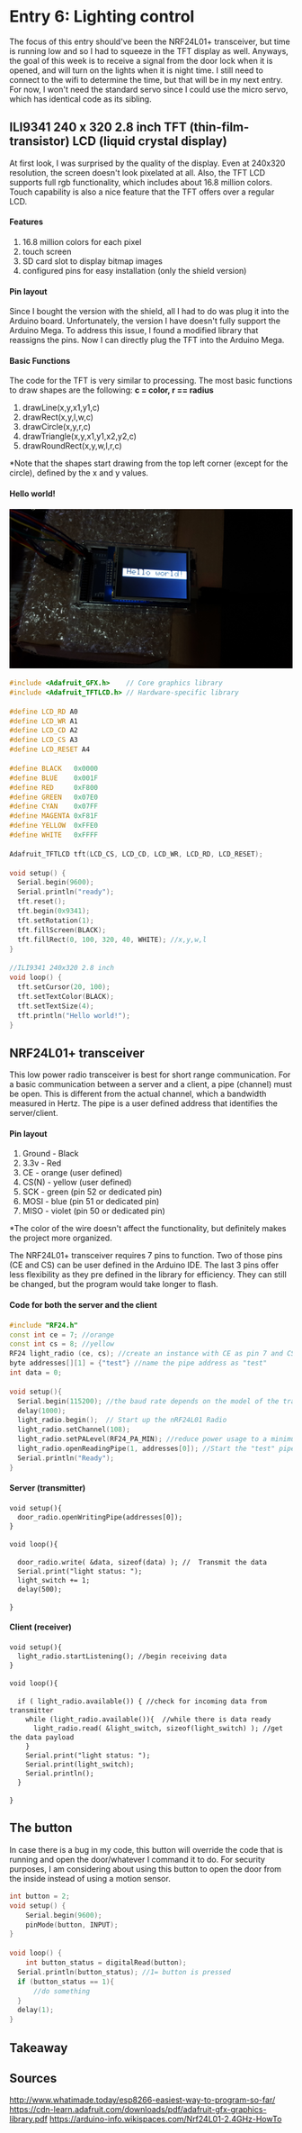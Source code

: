 # Entry 6: Lighting control

The focus of this entry should've been the NRF24L01+ transceiver, 
but time is running low and so I had to squeeze in the TFT display as well. 
Anyways, the goal of this week is to receive a signal from the door lock when it is opened, and will turn on the lights
when it is night time. I still need to connect to the wifi to determine the time, but that will be in my next entry. 
For now, I won't need the standard servo since I could use the micro servo, which has identical code as its sibling.

## ILI9341 240 x 320 2.8 inch TFT (thin-film-transistor) LCD (liquid crystal display)
At first look, I was surprised by the quality of the display. Even at 240x320 resolution, 
the screen doesn't look pixelated at all. Also, the TFT LCD supports full rgb functionality, 
which includes about 16.8 million colors. Touch capability is also a nice feature that the TFT offers over a regular LCD.

#### Features
1. 16.8 million colors for each pixel
2. touch screen
3. SD card slot to display bitmap images
4. configured pins for easy installation (only the shield version)

#### Pin layout
Since I bought the version with the shield, all I had to do was plug it into the Arduino board.
Unfortunately, the version I have doesn't fully support the Arduino Mega. To address this issue,
I found a modified library that reassigns the pins. Now I can directly plug the TFT into the Arduino Mega.

#### Basic Functions
The code for the TFT is very similar to processing. The most basic functions to draw shapes are the following:
**c = color, r == radius**

1. drawLine(x,y,x1,y1,c) 
2. drawRect(x,y,l,w,c)
3. drawCircle(x,y,r,c)
4. drawTriangle(x,y,x1,y1,x2,y2,c)
5. drawRoundRect(x,y,w,l,r,c)

*Note that the shapes start drawing from the top left corner (except for the circle), 
defined by the x and y values. 

#### Hello world!
<img src="../images/tft.jpg" />

```cpp
#include <Adafruit_GFX.h>    // Core graphics library
#include <Adafruit_TFTLCD.h> // Hardware-specific library

#define LCD_RD A0 
#define LCD_WR A1 
#define LCD_CD A2 
#define LCD_CS A3 
#define LCD_RESET A4 

#define	BLACK   0x0000
#define	BLUE    0x001F
#define	RED     0xF800
#define	GREEN   0x07E0
#define CYAN    0x07FF
#define MAGENTA 0xF81F
#define YELLOW  0xFFE0
#define WHITE   0xFFFF

Adafruit_TFTLCD tft(LCD_CS, LCD_CD, LCD_WR, LCD_RD, LCD_RESET);

void setup() {
  Serial.begin(9600);
  Serial.println("ready");
  tft.reset();
  tft.begin(0x9341);
  tft.setRotation(1);
  tft.fillScreen(BLACK);
  tft.fillRect(0, 100, 320, 40, WHITE); //x,y,w,l
}

//ILI9341 240x320 2.8 inch
void loop() {
  tft.setCursor(20, 100);
  tft.setTextColor(BLACK);    
  tft.setTextSize(4);
  tft.println("Hello world!");
}
```

## NRF24L01+ transceiver
This low power radio transceiver is best for short range communication. 
For a basic communication between a server and a client, a pipe (channel) must be open. 
This is different from the actual channel, which a bandwidth measured in Hertz. 
The pipe is a user defined address that identifies the server/client. 

#### Pin layout
1. Ground - Black
2. 3.3v - Red
3. CE - orange (user defined)
4. CS(N) - yellow (user defined)
5. SCK - green (pin 52 or dedicated pin)
6. MOSI - blue (pin 51 or dedicated pin)
7. MISO - violet (pin 50 or dedicated pin)

*The color of the wire doesn't affect the functionality, but definitely makes the project more organized.

The NRF24L01+ transceiver requires 7 pins to function. Two of those pins (CE and CS) can be user defined in the Arduino IDE.
The last 3 pins offer less flexibility as they pre defined in the library for efficiency. 
They can still be changed, but the program would take longer to flash. 

#### Code for both the server and the client
```cpp
#include "RF24.h"
const int ce = 7; //orange
const int cs = 8; //yellow
RF24 light_radio (ce, cs); //create an instance with CE as pin 7 and CS as pin 8
byte addresses[][1] = {"test"} //name the pipe address as "test"
int data = 0;

void setup(){
  Serial.begin(115200); //the baud rate depends on the model of the transceiver
  delay(1000);
  light_radio.begin();  // Start up the nRF24L01 Radio
  light_radio.setChannel(108);  
  light_radio.setPALevel(RF24_PA_MIN); //reduce power usage to a minimum for efficiency and reliability
  light_radio.openReadingPipe(1, addresses[0]); //Start the "test" pipe. Note that the pipe names must be identical to establish a connection
  Serial.println("Ready");
}
```

#### Server (transmitter)
```
void setup(){
  door_radio.openWritingPipe(addresses[0]);
}

void loop(){
  
  door_radio.write( &data, sizeof(data) ); //  Transmit the data
  Serial.print("light status: ");
  light_switch += 1;
  delay(500);

}
```

#### Client (receiver)
```
void setup(){
  light_radio.startListening(); //begin receiving data  
}

void loop(){
  
  if ( light_radio.available()) { //check for incoming data from transmitter
    while (light_radio.available()){  //while there is data ready
      light_radio.read( &light_switch, sizeof(light_switch) ); //get the data payload 
    }
    Serial.print("light status: ");
    Serial.print(light_switch);
    Serial.println();
  }

}
```

## The button
In case there is a bug in my code, this button will override the code that is running and 
open the door/whatever I command it to do. For security purposes, I am considering about 
using this button to open the door from the inside instead of using a motion sensor. 

```cpp
int button = 2;
void setup() {
    Serial.begin(9600);
    pinMode(button, INPUT);
}

void loop() {
    int button_status = digitalRead(button);
  Serial.println(button_status); //1= button is pressed
  if (button_status == 1){
      //do something
  }
  delay(1);
}
```

## Takeaway



## Sources
http://www.whatimade.today/esp8266-easiest-way-to-program-so-far/
https://cdn-learn.adafruit.com/downloads/pdf/adafruit-gfx-graphics-library.pdf
https://arduino-info.wikispaces.com/Nrf24L01-2.4GHz-HowTo
